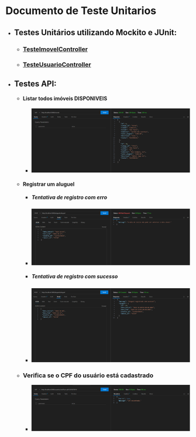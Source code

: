 # Documento de Teste Unitarios
- ## Testes Unitários utilizando Mockito e JUnit:
    - ### [TesteImovelController](../app/target/surefire-reports/TestImovelService.txt)
    - ### [TesteUsuarioController](../app/target/surefire-reports/TestUsuarioService.txt)
- ## Testes API:
    - #### Listar todos imóveis DISPONIVEIS 
        - <img src="../img-doc/TesteAPIImoveis.png">

    - #### Registrar um aluguel
        - ##### Tentativa de registro com erro
        - <img src="../img-doc/TesteAPIErroAluguel.png">
        - ##### Tentativa de registro com sucesso
        - <img src="../img-doc/TesteAPISucessoAluguel.png">
    
    - ### Verifica se o CPF do usuário está cadastrado
        - <img src="../img-doc/TesteAPIUsuarios.png">
